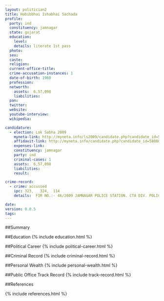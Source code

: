 ```yaml
---
layout: politician2
title: Habibbhai Ishabhai Sachada
profile: 
  party: ind
  constituency: jamnagar
  state: gujarat
  education: 
    level: 
    details: literate 1st pass
  photo: 
  sex: 
  caste: 
  religion: 
  current-office-title: 
  crime-accusation-instances: 1
  date-of-birth: 1960
  profession: 
  networth: 
    assets:  6,57,098
    liabilities: 
  pan: 
  twitter: 
  website: 
  youtube-interview: 
  wikipedia: 

candidature: 
  - election: Lok Sabha 2009
    myneta-link: http://myneta.info/ls2009/candidate.php?candidate_id=5800
    affidavit-link: http://myneta.info/candidate.php?candidate_id=5800&scan=original
    expenses-link: 
    constituency: jamnagar 
    party: ind
    criminal-cases: 1
    assets:  6,57,098
    liabilities: 
    result:  

crime-record: 
  - crime: accussed
    ipc: 323,   324,  114
    details:  FIR NO.:- 46/2009 JAMNAGAR POLICE STATION. CTA DIV. POLICE STATION.  

date: 
version: 0.0.5
tags: 
---
```

##Summary


##Education
{% include education.html %}


##Political Career
{% include political-career.html %}


##Criminal Record
{% include criminal-record.html %}


##Personal Wealth
{% include personal-wealth.html %}


##Public Office Track Record
{% include track-record.html %}


##References


{% include references.html %}